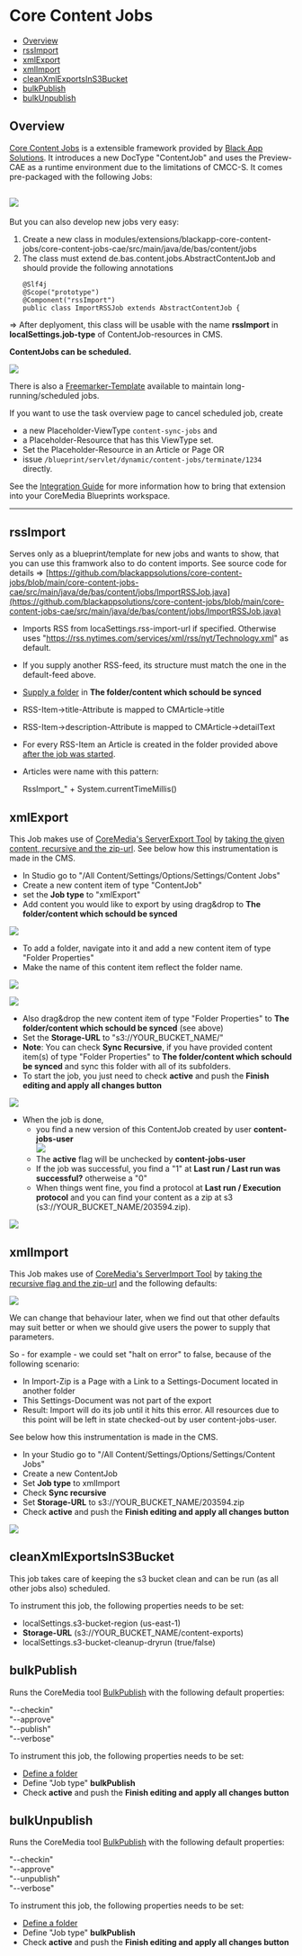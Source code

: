 **Core Content Jobs**
=====================

*   [Overview](#Overview)
*   [rssImport](#rssImport)
*   [xmlExport](#id-09.CoreContentJobs-xmlExport)
*   [xmlImport](#id-09.CoreContentJobs-xmlImport)
*   [cleanXmlExportsInS3Bucket](#id-09.CoreContentJobs-cleanXmlExportsInS3Bucket)
*   [bulkPublish](#id-09.CoreContentJobs-bulkPublish)
*   [bulkUnpublish](#id-09.CoreContentJobs-bulkUnpublish)

Overview
--------
[Core Content Jobs](https://github.com/blackappsolutions/core-content-jobs) is a extensible framework provided by [Black App Solutions](https://black-app-solutions.de/). It introduces a new DocType "ContentJob" and uses the Preview-CAE as a runtime environment due to the limitations of CMCC-S. It comes pre-packaged with the following Jobs:

![](attachments/114566139/114568173.png?effects=border-simple,shadow-kn)
------------------------------------------------------------------------

But you can also develop new jobs very easy:

1.  Create a new class in modules/extensions/blackapp-core-content-jobs/core-content-jobs-cae/src/main/java/de/bas/content/jobs
2.  The class must extend de.bas.content.jobs.AbstractContentJob and should provide the following annotations
    ```
    @Slf4j
    @Scope("prototype")
    @Component("rssImport")
    public class ImportRSSJob extends AbstractContentJob {
    ```
\=> After deplyoment, this class will be usable with the name **rssImport** in **localSettings.job-type** of ContentJob-resources in CMS.  

**ContentJobs can be scheduled.**

![](attachments/114566139/114566304.png)

There is also a [Freemarker-Template](https://github.com/blackappsolutions/core-content-jobs/blob/main/core-content-jobs-cae/src/main/resources/META-INF/resources/WEB-INF/templates/content-jobs/com.coremedia.blueprint.common.contentbeans/CMPlaceholder.%5Bcontent-jobs%5D.ftl) available to maintain long-running/scheduled jobs.

If you want to use the task overview page to cancel scheduled job, create

*   a new Placeholder-ViewType `content-sync-jobs` and
*   a Placeholder-Resource that has this ViewType set.
*   Set the Placeholder-Resource in an Article or Page OR
*   issue `/blueprint/servlet/dynamic/content-jobs/terminate/1234` directly.

See the [Integration Guide](README-technical.md) for more information how to bring that extension into your CoreMedia Blueprints workspace.

* * *

rssImport
---------

Serves only as a blueprint/template for new jobs and wants to show, that you can use this framwork also to do content imports. See source code for details => [https://github.com/blackappsolutions/core-content-jobs/blob/main/core-content-jobs-cae/src/main/java/de/bas/content/jobs/ImportRSSJob.java](https://github.com/blackappsolutions/core-content-jobs/blob/main/core-content-jobs-cae/src/main/java/de/bas/content/jobs/ImportRSSJob.java)

*   Imports RSS from locaSettings.rss-import-url if specified. Otherwise uses "https://rss.nytimes.com/services/xml/rss/nyt/Technology.xml" as default.
*   If you supply another RSS-feed, its structure must match the one in the default-feed above.
*   [Supply a folder](#id-09.CoreContentJobs-defineFolder) in **The folder/content which schould be synced**
*   RSS-Item->title-Attribute is mapped to CMArticle→title
*   RSS-Item->description-Attribute is mapped to CMArticle→detailText
*   For every RSS-Item an Article is created in the folder provided above [after the job was started](#id-09.CoreContentJobs-startJob).
*   Articles were name with this pattern:
    
    RssImport\_" \+ System.currentTimeMillis()

xmlExport
---------

This Job makes use of [CoreMedia's ServerExport Tool](https://documentation.coremedia.com/cmcc-10/artifacts/2010/webhelp/contentserver-en/content/CMServerimportExport.html#d0e17572) by [taking the given content, recursive and the zip-url](https://github.com/blackappsolutions/core-content-jobs/blob/313dda3a416a548facd8605ab988edbe44bf3530/core-content-jobs-cae/src/main/java/de/bas/content/jobs/ExportXMLJob.java#L48). See below how this instrumentation is made in the CMS.

*   In Studio go to "/All Content/Settings/Options/Settings/Content Jobs"
*   Create a new content item of type "ContentJob"
*   set the **Job type** to "xmlExport"
*   Add content you would like to export by using drag&drop to **The folder/content which schould be synced**

**![](attachments/114566139/114566172.png)**

*   To add a folder, navigate into it and add a new content item of type "Folder Properties"
*   Make the name of this content item reflect the folder name.

![](attachments/114566139/114566143.png)

  

![](attachments/114566139/114566145.png)

*   Also drag&drop the new content item of type "Folder Properties" to **The folder/content which schould be synced** (see above)
*   Set the **Storage-URL** to "s3://YOUR_BUCKET_NAME/"
*   **Note**: You can check **Sync Recursive**, if you have provided content item(s) of type "Folder Properties" to **The folder/content which schould be synced** and sync this folder with all of its subfolders.
*   To start the job, you just need to check **active** and push the **Finish editing and apply all changes button**

**![](attachments/114566139/114566158.png)**

*   When the job is done,
    *   you find a new version of this ContentJob created by user **content-jobs-user**  
        **![](attachments/114566139/114566160.png)**
    *   The **active** flag will be unchecked by **content-jobs-user**
    *   If the job was successful, you find a "1" at **Last run / Last run was successful?** otherweise a "0"
    *   When things went fine, you find a protocol at **Last run / Execution protocol** and you can find your content as a zip at s3 (s3://YOUR_BUCKET_NAME/203594.zip).

![](attachments/114566139/114566173.png)

xmlImport
---------

This Job makes use of [CoreMedia's ServerImport Tool](https://documentation.coremedia.com/cmcc-10/artifacts/2010/webhelp/contentserver-en/content/CMServerimportExport.html#cm:serverimport) by [taking the recursive flag and the zip-url](https://github.com/blackappsolutions/core-content-jobs/blob/313dda3a416a548facd8605ab988edbe44bf3530/core-content-jobs-cae/src/main/java/de/bas/content/jobs/ImportXMLJob.java#L26) and the following defaults:

![](attachments/114566139/114566263.png)

We can change that behaviour later, when we find out that other defaults may suit better or when we should give users the power to supply that parameters.

So - for example - we could set "halt on error" to false, because of the following scenario:

*   In Import-Zip is a Page with a Link to a Settings-Document located in another folder
*   This Settings-Document was not part of the export
*   Result: Import will do its job until it hits this error. All resources due to this point will be left in state checked-out by user content-jobs-user.

See below how this instrumentation is made in the CMS.

*   In your Studio go to "/All Content/Settings/Options/Settings/Content Jobs"
*   Create a new ContentJob
*   Set **Job type** to xmlImport
*   Check **Sync recursive**
*   Set **Storage-URL** to s3://YOUR_BUCKET_NAME/203594.zip
*   Check **active** and push the **Finish editing and apply all changes button**

![](attachments/114566139/114566194.png)

cleanXmlExportsInS3Bucket
-------------------------

This job takes care of keeping the s3 bucket clean and can be run (as all other jobs also) scheduled.

To instrument this job, the following properties needs to be set:

*   localSettings.s3-bucket-region (us-east-1)
*   **Storage-URL** (s3://YOUR_BUCKET_NAME/content-exports)
*   localSettings.s3-bucket-cleanup-dryrun (true/false)
    

bulkPublish
-----------

Runs the CoreMedia tool [BulkPublish](https://documentation.coremedia.com/cmcc-10/artifacts/2104/webhelp/contentserver-en/content/bulkpublish.html) with the following default properties:

"--checkin"  
"--approve"  
"--publish"  
"--verbose"  

To instrument this job, the following properties needs to be set:  

*   [Define a folder](#id-09.CoreContentJobs-defineFolder)
*   Define "Job type" **bulkPublish**
*   Check **active** and push the **Finish editing and apply all changes button**

bulkUnpublish
-------------

Runs the CoreMedia tool [BulkPublish](https://documentation.coremedia.com/cmcc-10/artifacts/2104/webhelp/contentserver-en/content/bulkpublish.html) with the following default properties:

"--checkin"  
"--approve"  
"--unpublish"  
"--verbose"  

To instrument this job, the following properties needs to be set:

*   [Define a folder](#id-09.CoreContentJobs-defineFolder)
*   Define "Job type" **bulkPublish**
*   Check **active** and push the **Finish editing and apply all changes button**
